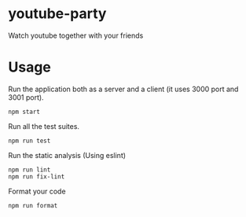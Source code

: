 # youtube-party
Watch youtube together with your friends

# Usage
Run the application both as a server and a client (it uses 3000 port and 3001 port).
```
npm start
```

Run all the test suites.
```
npm run test
```

Run the static analysis (Using eslint)
```
npm run lint
npm run fix-lint
```

Format your code
```
npm run format
```
